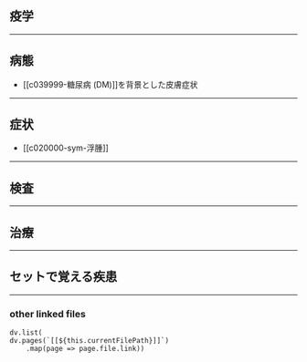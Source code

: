 ## 疫学
---
## 病態
- [[c039999-糖尿病 (DM)]]を背景とした皮膚症状
---
## 症状
- [[c020000-sym-浮腫]]
---
## 検査
---
## 治療
---
## セットで覚える疾患
---
### other linked files
```dataviewjs
dv.list(
dv.pages(`[[${this.currentFilePath}]]`)
	.map(page => page.file.link))
```